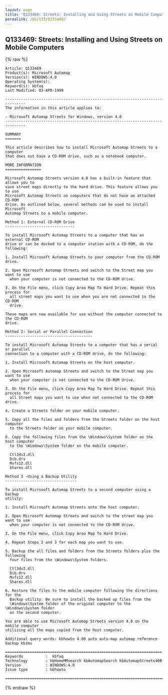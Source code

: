 ```yaml
---
layout: page
title: "Q133469: Streets: Installing and Using Streets on Mobile Computers"
permalink: /kb/133/Q133469/
---
```


## Q133469: Streets: Installing and Using Streets on Mobile Computers

{% raw %}

	Article: Q133469
	Product(s): Microsoft Automap
	Version(s): WINDOWS:4.0
	Operating System(s): 
	Keyword(s): kbfaq
	Last Modified: 03-APR-1999
	
	-------------------------------------------------------------------------------
	The information in this article applies to:
	
	- Microsoft Automap Streets for Windows, version 4.0 
	-------------------------------------------------------------------------------
	
	SUMMARY
	=======
	
	This article describes how to install Microsoft Automap Streets to a computer
	that does not have a CD-ROM drive, such as a notebook computer.
	
	MORE INFORMATION
	================
	
	Microsoft Automap Streets version 4.0 has a built-in feature that allows you to
	save street maps directly to the hard drive. This feature allows you to use
	Microsoft Automap Streets on computers that do not have an attached CD-ROM
	drive. As outlined below, several methods can be used to install Microsoft
	Automap Streets to a mobile computer.
	
	Method 1: External CD-ROM Drive
	-------------------------------
	
	To install Microsoft Automap Streets to a computer that has an external CD-ROM
	drive or can be docked to a computer station with a CD-ROM, do the following:
	
	1. Install Microsoft Automap Streets to your computer from the CD-ROM drive.
	
	2. Open Microsoft Automap Streets and switch to the Street map you want to use
	  when your computer is not connected to the CD-ROM drive.
	
	3. On the File menu, click Copy Area Map To Hard Drive. Repeat this process for
	  all street maps you want to use when you are not connected to the CD-ROM
	  drive.
	
	These maps are now available for use without the computer connected to the CD-ROM
	drive.
	
	Method 2: Serial or Parallel Connection
	---------------------------------------
	
	To install Microsoft Automap Streets to a computer that has a serial or parallel
	connection to a computer with a CD-ROM drive, do the following:
	
	1. Install Microsoft Automap Streets on the host computer.
	
	2. Open Microsoft Automap Streets and switch to the Street map you want to use
	  when your computer is not connected to the CD-ROM drive.
	
	3. On the File menu, click Copy Area Map To Hard Drive. Repeat this process for
	  all Street maps you want to use when not connected to the CD-ROM drive.
	
	4. Create a Streets folder on your mobile computer.
	
	5. Copy all the files and folders from the Streets folder on the host computer
	  to the Streets folder on your mobile computer.
	
	6. Copy the following files from the \Windows\System folder on the host computer
	  to the \Windows\System folder on the mobile computer.
	
	  Ctl3dv2.dll
	  Dib.drv
	  Mvfs12.dll
	  Shares.dll
	
	Method 3 -Using a Backup Utility
	--------------------------------
	
	To install Microsoft Automap Streets to a second computer using a backup
	utility:
	
	1. Install Microsoft Automap Streets onto the host computer.
	
	2. Open Microsoft Automap Streets and switch to the street map you want to use
	  when your computer is not connected to the CD-ROM drive.
	
	3. On the File menu, click Copy Area Map To Hard Drive.
	
	4. Repeat Steps 2 and 3 for each map you want to use.
	
	5. Backup the all files and folders from the Streets folders plus the following
	  four files from the \Windows\System folders.
	
	  Ctl3dv2.dll
	  Dib.drv
	  Mvfs12.dll
	  Shares.dll
	
	6. Restore the files to the mobile computer following the directions for the
	  Backup utility. Be sure to install the backed up files from the
	  \Windows\System folder of the original computer to the \Windows\System folder
	  on the second computer.
	
	You are able to use Microsoft Automap Streets version 4.0 on the mobile computer
	utilizing all the maps copied from the host computer.
	
	Additional query words: kbhowto 4.00 auto auto-map automap reference backup kbimu
	
	======================================================================
	Keywords          :  kbfaq
	Technology        : kbHomeMMsearch kbAutomapSearch kbAutomapStreets400
	Version           : WINDOWS:4.0
	Issue type        : kbhowto
	
	=============================================================================
	

{% endraw %}
